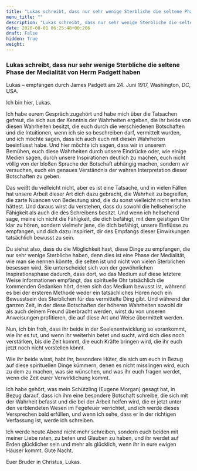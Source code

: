 ```yaml
---
title: "Lukas schreibt, dass nur sehr wenige Sterbliche die seltene Phase der Medialität von Herrn Padgett haben"
menu_title: ""
description: "Lukas schreibt, dass nur sehr wenige Sterbliche die seltene Phase der Medialität von Herrn Padgett haben"
date: 2020-08-01 06:25:48+00:206
draft: False
hidden: True
weight:
---
```

### Lukas schreibt, dass nur sehr wenige Sterbliche die seltene Phase der Medialität von Herrn Padgett haben

Lukas – empfangen durch James Padgett am 24. Juni 1917, Washington, DC, USA.

Ich bin hier, Lukas.

Ich habe eurem Gespräch zugehört und habe mich über die Tatsachen gefreut, die sich aus der Kenntnis der Wahrheiten ergeben, die ihr beide von diesen Wahrheiten besitzt, die euch durch die verschiedenen Botschaften und die Intuitionen, wenn ich sie so beschreiben darf, vermittelt wurden, und ich möchte sagen, dass ich auch euch mit diesen Wahrheiten beeinflusst habe. Und hier möchte ich sagen, dass wir in unserem Bemühen, euch diese Wahrheiten durch unsere Eindrücke oder, wie einige Medien sagen, durch unsere Inspirationen deutlich zu machen, euch nicht völlig von der bloßen Sprache der Botschaft abhängig machen, sondern wir versuchen, euch ein genaues Verständnis der wahren Interpretation dieser Botschaften zu geben.

Das weißt du vielleicht nicht, aber es ist eine Tatsache, und in vielen Fällen hat unsere Arbeit dieser Art dich dazu gebracht, die Wahrheit zu begreifen, die zarte Nuancen von Bedeutung sind, die du sonst vielleicht nicht erhalten hättest. Und daraus wirst du verstehen, dass du sowohl die hellseherische Fähigkeit als auch die des Schreibens besitzt. Und wenn ich hellsehend sage, meine ich nicht die Fähigkeit, die dich befähigt, mit dem geistigen Ohr klar zu hören, sondern vielmehr jene, die dich befähigt, unsere Einflüsse zu empfangen, und dich dazu inspiriert, dir des Empfangs dieser Einwirkungen tatsächlich bewusst zu sein.

Du siehst also, dass du die Möglichkeit hast, diese Dinge zu empfangen, die nur sehr wenige Sterbliche haben, denn dies ist eine Phase der Medialität, wie man sie nennen könnte, die selten ist und nicht von vielen Sterblichen besessen wird. Sie unterscheidet sich von der gewöhnlichen Inspirationsphase dadurch, dass dort, wo das Medium auf diese letztere Weise Informationen empfängt, das spirituelle Ohr tatsächlich die kommenden Gedanken hört, deren sich das Medium bewusst ist, während es bei der ersteren Methode weder ein tatsächliches Hören noch ein Bewusstsein des Sterblichen für das vermittelte Ding gibt. Und während der ganzen Zeit, in der diese Botschaften der höheren Wahrheiten sowohl dir als auch deinem Freund überbracht werden, wirst du von unseren Anweisungen profitieren, die auf diese Art und Weise übermittelt werden.

Nun, ich bin froh, dass ihr beide in der Seelenentwicklung so vorankommt, wie ihr es tut, und wenn ihr weiterhin betet und sucht, wird sich dies noch verstärken, bis die Zeit kommt, die euch Kräfte bringen wird, die ihr euch jetzt noch nicht vorstellen könnt.

Wie ihr beide wisst, habt ihr, besondere Hüter, die sich um euch in Bezug auf diese spirituellen Dinge kümmern, denen es nicht misslingen wird, euch zu dem zu machen, was sie wünschen, und was ihr euch fragen werdet, wenn die Zeit eurer Verwirklichung kommt.

Ich habe gehört, was mein Schützling (Eugene Morgan) gesagt hat, in Bezug darauf, dass ich ihm eine besondere Botschaft schreibe, die sich mit der Wahrheit befasst und die bei der Arbeit helfen wird, die er jetzt unter den verblendeten Wesen im Fegefeuer verrichtet, und ich werde dieses Versprechen bald erfüllen, und wenn ich sehe, dass er in der richtigen Verfassung ist, werde ich schreiben.

Ich werde heute Abend nicht mehr schreiben, sondern euch beiden mit meiner Liebe raten, zu beten und Glauben zu haben, und ihr werdet auf Erden glücklicher sein und mehr als glücklich, wenn ihr in eure ewigen Häuser kommt. Gute Nacht.

Euer Bruder in Christus, Lukas.
